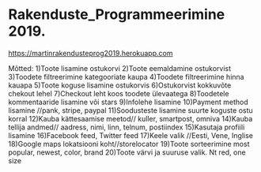 
# Rakenduste_Programmeerimine 2019.

https://martinrakendusteprog2019.herokuapp.com

Mõtted:
1)Toote lisamine ostukorvi
2)Toote eemaldamine ostukorvist
3)Toodete filtreerimine kategooriate kaupa
4)Toodete filtreerimine hinna kauapa
5)Toote koguse lisamine ostukorvis
6)Ostukorvist kokkuvõte chekout lehel
7)Checkout leht koos toodete ülevaatega
8)Toodetele kommentaaride lisamine või stars
9)Infolehe lisamine
10)Payment method lisamine //pank, stripe, paypal
11)Soodusteste lisamine suurte koguste ostu korral
12)Kauba kättesaamise meetod// kuller, smartpost, omniva
14)Kauba tellija andmed// aadress, nimi, linn, telnum, postiindex
15)Kasutaja profiili lisamine
16)Facebook feed, Twitter feed
17)Keele valik //Eesti, Vene, Inglise
18)Google maps lokatsiooni koht//storelocator
19)Toote sorteerimine most popular, newest, color, brand
20)Toote värvi ja suuruse valik. Nt red, one size